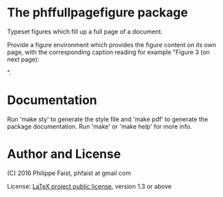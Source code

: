 # The phffullpagefigure package

Typeset figures which fill up a full page of a document.

Provide a figure environment which provides the figure content on its own page,
with the corresponding caption reading for example "Figure 3 (on next page):
<caption>".


# Documentation

Run 'make sty' to generate the style file and 'make pdf' to generate the package
documentation. Run 'make' or 'make help' for more info.


# Author and License

(C) 2016 Philippe Faist, phfaist at gmail com

License: [LaTeX project public license](http://www.ctan.org/license/lppl1.3),
version 1.3 or above

